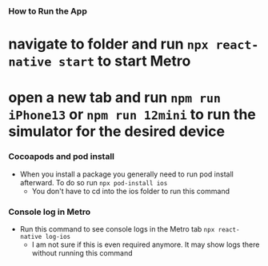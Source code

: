 ### How to Run the App

# navigate to folder and run `npx react-native start` to start Metro

# open a new tab and run `npm run iPhone13` or `npm run 12mini` to run the simulator for the desired device

### Cocoapods and pod install

- When you install a package you generally need to run pod install afterward. To do so run `npx pod-install ios`
  - You don't have to cd into the ios folder to run this command

### Console log in Metro
- Run this command to see console logs in the Metro tab `npx react-native log-ios`
    - I am not sure if this is even required anymore. It may show logs there without running this command
